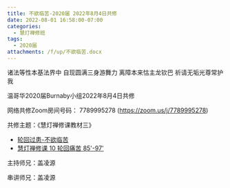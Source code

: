 ```yaml
---
title: 不欲临苦-2020届 2022年8月4日共修
date: 2022-08-01 16:58:00-07:00
categories:
  - 慧灯禅修班
tags:
  - 2020届
attachments: /f/up/不欲临苦.docx
---
```

诸法等性本基法界中 自现圆满三身游舞力 离障本来怙主龙钦巴 祈请无垢光尊常护我

温哥华2020届Burnaby小组2022年8月4日共修

网络共修Zoom房间号码： 7789995278 (<https://zoom.us/j/7789995278>)

共修主题：《慧灯禅修课教材三》

* [轮回过患-不欲临苦](/f/up/不欲临苦.docx)
* [慧灯禅修课 10 轮回痛苦 85'-97'](https://www.youtube.com/watch?v=zYcgL6rQ4kc&ab_channel=%E6%85%A7%E7%81%AF%E4%B9%8B%E5%85%89%E7%BD%91%E7%AB%99)

主持师兄：盖凌源

串讲师兄：盖凌源
